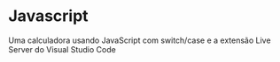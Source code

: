 # Javascript
Uma calculadora usando JavaScript com switch/case e a extensão Live Server do Visual Studio Code
